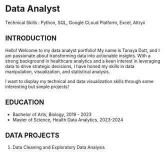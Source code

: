 
# Data Analyst 
Technical Skills : Python, SQL, Google CLoud Platform, Excel, Altryx

## **INTRODUCTION**

Hello! Welcome to my data analyst portfolio! My name is Tanaya Dutt, and I am passionate about transforming data into actionable insights. With a strong background in healthcare analytics and a keen interest in leveraging data to drive strategic decisions, I have honed my skills in data manipulation, visualization, and statistical analysis.

I want to display my technical and data visualization skills through some interesting but simple projects!


## EDUCATION

 - Bachelor of Arts, Biology, 2019 - 2023
 -  Master of Science, Health Data Analytics, 2023-2024

## DATA PROJECTS
1. Data Cleaning and Exploratory Data Analysis
   







